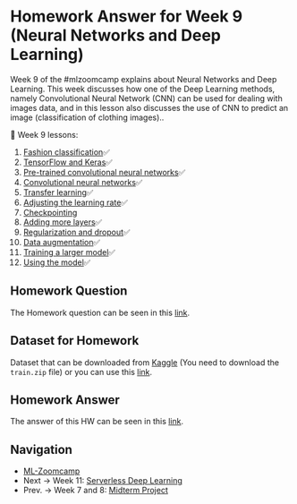 # Homework Answer for Week 9 (Neural Networks and Deep Learning)
Week 9 of the #mlzoomcamp explains about Neural Networks and Deep Learning. This week discusses how one of the Deep Learning methods, namely Convolutional Neural Network (CNN) can be used for dealing with images data, and in this lesson also discusses the use of CNN to predict an image (classification of clothing images).. 

:book: Week 9 lessons:
1. [Fashion classification](https://github.com/alexeygrigorev/mlbookcamp-code/blob/master/course-zoomcamp/08-deep-learning/01-fashion-classification.md):white_check_mark:
2. [TensorFlow and Keras](https://github.com/alexeygrigorev/mlbookcamp-code/blob/master/course-zoomcamp/08-deep-learning/02-tensorflow-keras.md):white_check_mark:
3. [Pre-trained convolutional neural networks](https://github.com/alexeygrigorev/mlbookcamp-code/blob/master/course-zoomcamp/08-deep-learning/03-pretrained-models.md):white_check_mark:
4. [Convolutional neural networks](https://github.com/alexeygrigorev/mlbookcamp-code/blob/master/course-zoomcamp/08-deep-learning/04-conv-neural-nets.md):white_check_mark:
5. [Transfer learning](https://github.com/alexeygrigorev/mlbookcamp-code/blob/master/course-zoomcamp/08-deep-learning/05-transfer-learning.md):white_check_mark:
6. [Adjusting the learning rate](https://github.com/alexeygrigorev/mlbookcamp-code/blob/master/course-zoomcamp/08-deep-learning/06-learning-rate.md):white_check_mark:
7. [Checkpointing](https://github.com/alexeygrigorev/mlbookcamp-code/blob/master/course-zoomcamp/08-deep-learning/07-checkpointing.md)
8. [Adding more layers](https://github.com/alexeygrigorev/mlbookcamp-code/blob/master/course-zoomcamp/08-deep-learning/08-more-layers.md):white_check_mark:
9. [Regularization and dropout](https://github.com/alexeygrigorev/mlbookcamp-code/blob/master/course-zoomcamp/08-deep-learning/09-dropout.md):white_check_mark:
10. [Data augmentation](https://github.com/alexeygrigorev/mlbookcamp-code/blob/master/course-zoomcamp/08-deep-learning/10-augmentation.md):white_check_mark:
11. [Training a larger model](https://github.com/alexeygrigorev/mlbookcamp-code/blob/master/course-zoomcamp/08-deep-learning/11-large-model.md):white_check_mark:
12. [Using the model](https://github.com/alexeygrigorev/mlbookcamp-code/blob/master/course-zoomcamp/08-deep-learning/12-using-model.md):white_check_mark:

## Homework Question
The Homework question can be seen in this [link](https://github.com/alexeygrigorev/mlbookcamp-code/blob/master/course-zoomcamp/08-deep-learning/homework.md).

## Dataset for Homework
Dataset that can be downloaded from [Kaggle](https://www.kaggle.com/c/dogs-vs-cats/data) (You need to download the `train.zip` file) or you can use this [link](https://github.com/alexeygrigorev/large-datasets/releases/download/dogs-cats/train.zip).

## Homework Answer
The answer of this HW can be seen in this [link](https://github.com/madityarafip/My-Machine-Learning/blob/main/ML-Zoomcamp/HW-Week-9/MLZoomcamp_HW9.ipynb).

## Navigation
* [ML-Zoomcamp](https://github.com/madityarafip/My-Machine-Learning/tree/main/ML-Zoomcamp)
* Next  -> Week 11: [Serverless Deep Learning](https://github.com/madityarafip/My-Machine-Learning/tree/main/ML-Zoomcamp/HW-Week-11)
* Prev. -> Week 7 and 8: [Midterm Project](https://github.com/madityarafip/My-Machine-Learning/tree/main/ML-Zoomcamp/Midterm-Project-Week-7)
